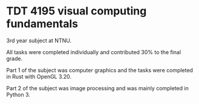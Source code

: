 # TDT 4195 visual computing fundamentals

3rd year subject at NTNU. 

All tasks were completed individually and contributed 30% to the final grade. 

Part 1 of the subject was computer graphics and the tasks were completed in Rust with OpenGL 3.20.

Part 2 of the subject was image processing and was mainly completed in Python 3. 
